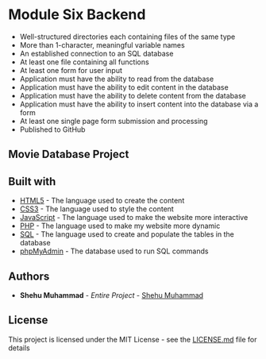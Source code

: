 # Module Six Backend
- Well-structured directories each containing files of the same type
- More than 1-character, meaningful variable names
- An established connection to an SQL database
- At least one file containing all functions 
- At least one form for user input
- Application must have the ability to read from the database
- Application must have the ability to edit content in the database
- Application must have the ability to delete content from the database
- Application must have the ability to insert content into the database 
via a form
- At least one single page form submission and processing
- Published to GitHub
## Movie Database Project
## Built with
* [HTML5](https://webplatform.github.io/docs/html/html5/) - The language used to create the content
* [CSS3](https://devdocs.io/css/) - The language used to style the content
* [JavaScript](https://devdocs.io/javascript/) - The language used to make the website more interactive
* [PHP](https://www.php.net/manual/en/) - The language used to make my website more dynamic
* [SQL](https://www.w3schools.com/sql/) - The language used to create and populate the tables in the database
* [phpMyAdmin](https://docs.phpmyadmin.net/en/latest/) - The database used to run SQL commands
## Authors
* **Shehu Muhammad** - *Entire Project* - [Shehu Muhammad](https://github.com/Shehu-Muhammad/)
## License
This project is licensed under the MIT License - see the [LICENSE.md](LICENSE.md) file for details
